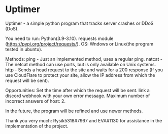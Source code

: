 # Uptimer
Uptimer - a simple python program that tracks server crashes or DDoS (DoS).

You need to run:
Python(3.9-3.10).
requests module (https://pypi.org/project/requests/).
OS: Wndows or Linux(the program tested in ubuntu).

Methods:
ping - Just an implemented method, uses a regular ping.
natcat - The netcat method can use ports, but is only available on Unix systems.
http - Sends a head request to the site and waits for a 200 response (If you use CloudFlare to protect your site, allow the IP address from which the request will be sent).

Opportunities:
Set the time after which the request will be sent.
link a discord webhook with your own error message.
Maximum number of incorrect answers of host: 2.

In the future, the program will be refined and use newer methods.

Thank you very much: Rysik5318#7967 and EVA#1130 for assistance in the implementation of the project.
